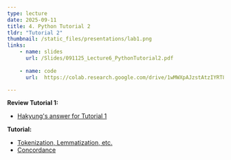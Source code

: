 ```yaml
---
type: lecture
date: 2025-09-11
title: 4. Python Tutorial 2
tldr: "Tutorial 2"
thumbnail: /static_files/presentations/lab1.png
links: 
    - name: slides
      url: /Slides/091125_Lecture6_PythonTutorial2.pdf
    
    - name: code
      url:  https://colab.research.google.com/drive/1wMWXpAJzstAtzIYRT8SDORVQVbLXiG8j?usp=sharing

---
```

**Review Tutorial 1:**
- <a href="https://colab.research.google.com/drive/1smylGpHH6cg5UZ2E253lZsgjy9OBxa60?usp=sharing" target="_blank" rel="noopener noreferrer">Hakyung's answer for Tutorial 1</a>

**Tutorial:**
- <a href="https://hksung.github.io/Fall25_PythonTutorial/5.html" target="_blank" rel="noopener noreferrer">Tokenization, Lemmatization, etc.</a>
- <a href="https://hksung.github.io/Fall25_PythonTutorial/6.html" target="_blank" rel="noopener noreferrer">Concordance</a>